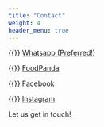 ```yaml
---
title: "Contact"
weight: 4
header_menu: true
---
```


{{<icon class="fa fa-whatsapp">}}&nbsp;[Whatsapp (Preferred!)](https://wa.me/60174942873?text=Hello%2C%20I%20would%20like%20to%20)

{{<icon class="fa fa-shopping-cart">}}&nbsp;[FoodPanda](https://www.foodpanda.my/restaurant/cqyv/eatermy)

{{<icon class="fa fa-facebook-official">}}&nbsp;[Facebook](https://www.facebook.com/eater.my)

{{<icon class="fa fa-instagram">}}&nbsp;[Instagram](https://www.instagram.com/eater.my)

Let us get in touch!
